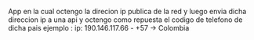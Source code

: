 App en la cual octengo la direcion ip publica de la red y luego envia dicha direccion ip a una api y octengo como repuesta el
codigo de telefono de dicha pais ejemplo : ip: 190.146.117.66 - +57 -> Colombia
